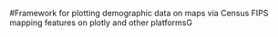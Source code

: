 #Framework for plotting demographic data on maps via Census FIPS mapping features on plotly and other platformsG